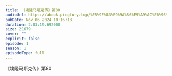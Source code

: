 ```yaml
---
title: 《埃隆马斯克传》第80
audioUrl: https://abook.pingfury.top/%E5%9F%83%E9%9A%86%E9%A9%AC%E6%96%AF%E5%85%8B%E4%BC%A0-09-%E7%AC%AC80-89%E8%8A%82-s8xaxdr1.mp3
pubDate: Nov 06 2024 10:16:13
duration: 2:03:19.692000
size: 21679
cover: ""
explicit: false
episode: 1
season: 1
episodeType: full
---
```

《埃隆马斯克传》第80